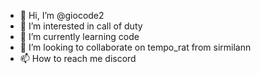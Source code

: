 - 👋 Hi, I’m @giocode2
- 👀 I’m interested in call of duty
- 🌱 I’m currently learning code
- 💞️ I’m looking to collaborate on tempo_rat from sirmilann
- 📫 How to reach me discord

